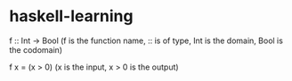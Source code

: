 # haskell-learning

f ::  Int -> Bool (f is the function name, :: is of type, Int is the domain, Bool is the codomain)

f x = (x > 0) (x is the input, x > 0 is the output)
